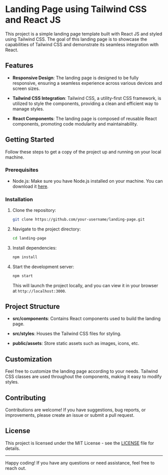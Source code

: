 # Landing Page using Tailwind CSS and React JS

This project is a simple landing page template built with React JS and styled using Tailwind CSS. The goal of this landing page is to showcase the capabilities of Tailwind CSS and demonstrate its seamless integration with React.

## Features

- **Responsive Design**: The landing page is designed to be fully responsive, ensuring a seamless experience across various devices and screen sizes.

- **Tailwind CSS Integration**: Tailwind CSS, a utility-first CSS framework, is utilized to style the components, providing a clean and efficient way to manage styles.

- **React Components**: The landing page is composed of reusable React components, promoting code modularity and maintainability.

## Getting Started

Follow these steps to get a copy of the project up and running on your local machine.

### Prerequisites

- Node.js: Make sure you have Node.js installed on your machine. You can download it [here](https://nodejs.org/).

### Installation

1. Clone the repository:

    ```bash
    git clone https://github.com/your-username/landing-page.git
    ```

2. Navigate to the project directory:

    ```bash
    cd landing-page
    ```

3. Install dependencies:

    ```bash
    npm install
    ```

4. Start the development server:

    ```bash
    npm start
    ```

    This will launch the project locally, and you can view it in your browser at `http://localhost:3000`.

## Project Structure

- **src/components**: Contains React components used to build the landing page.
  
- **src/styles**: Houses the Tailwind CSS files for styling.

- **public/assets**: Store static assets such as images, icons, etc.

## Customization

Feel free to customize the landing page according to your needs. Tailwind CSS classes are used throughout the components, making it easy to modify styles.

## Contributing

Contributions are welcome! If you have suggestions, bug reports, or improvements, please create an issue or submit a pull request.

## License

This project is licensed under the MIT License - see the [LICENSE](LICENSE) file for details.

---

Happy coding! If you have any questions or need assistance, feel free to reach out.